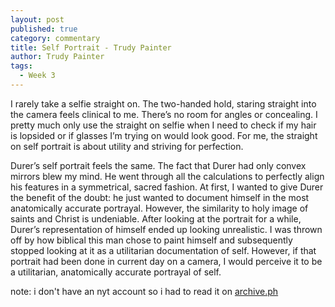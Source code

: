 ```yaml
---
layout: post
published: true
category: commentary
title: Self Portrait - Trudy Painter
author: Trudy Painter
tags:
  - Week 3
---
```

I rarely take a selfie straight on. The two-handed hold, staring straight into the camera feels clinical to me. There’s no room for angles or concealing. I pretty much only use the straight on selfie when I need to check if my hair is lopsided or if glasses I’m trying on would look good. For me, the straight on self portrait is about utility and striving for perfection.

Durer’s self portrait feels the same. The fact that Durer had only convex mirrors blew my mind. He went through all the calculations to perfectly align his features in a symmetrical, sacred fashion. At first, I wanted to give Durer the benefit of the doubt: he just wanted to document himself in the most anatomically accurate portrayal. However, the similarity to holy image of saints and Christ is undeniable. After looking at the portrait for a while, Durer’s representation of himself ended up looking unrealistic. I was thrown off by how biblical this man chose to paint himself and subsequently stopped looking at it as a utilitarian documentation of self. However, if that portrait had been done in current day on a camera, I would perceive it to be a utilitarian, anatomically accurate portrayal of self.

note: i don't have an nyt account so i had to read it on [archive.ph](https://archive.ph/ccRx3)
